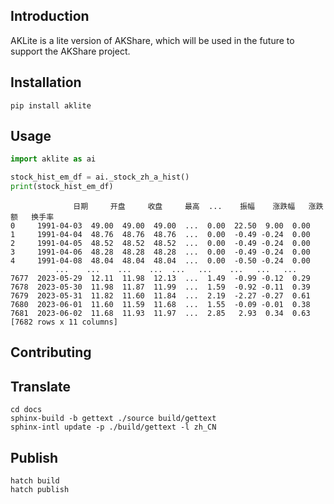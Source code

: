 ## Introduction

AKLite is a lite version of AKShare, which will be used in the future to support the AKShare project.

## Installation

```shell
pip install aklite
```

## Usage

```python
import aklite as ai

stock_hist_em_df = ai._stock_zh_a_hist()
print(stock_hist_em_df)
```

```shell
              日期     开盘     收盘     最高  ...    振幅    涨跌幅   涨跌额   换手率
0     1991-04-03  49.00  49.00  49.00  ...  0.00  22.50  9.00  0.00
1     1991-04-04  48.76  48.76  48.76  ...  0.00  -0.49 -0.24  0.00
2     1991-04-05  48.52  48.52  48.52  ...  0.00  -0.49 -0.24  0.00
3     1991-04-06  48.28  48.28  48.28  ...  0.00  -0.49 -0.24  0.00
4     1991-04-08  48.04  48.04  48.04  ...  0.00  -0.50 -0.24  0.00
          ...    ...    ...    ...  ...   ...    ...   ...   ...
7677  2023-05-29  12.11  11.98  12.13  ...  1.49  -0.99 -0.12  0.29
7678  2023-05-30  11.98  11.87  11.99  ...  1.59  -0.92 -0.11  0.39
7679  2023-05-31  11.82  11.60  11.84  ...  2.19  -2.27 -0.27  0.61
7680  2023-06-01  11.60  11.59  11.68  ...  1.55  -0.09 -0.01  0.38
7681  2023-06-02  11.68  11.93  11.97  ...  2.85   2.93  0.34  0.63
[7682 rows x 11 columns]
```

## Contributing

## Translate

```shell
cd docs
sphinx-build -b gettext ./source build/gettext
sphinx-intl update -p ./build/gettext -l zh_CN
```

## Publish

```shell
hatch build
hatch publish
```


